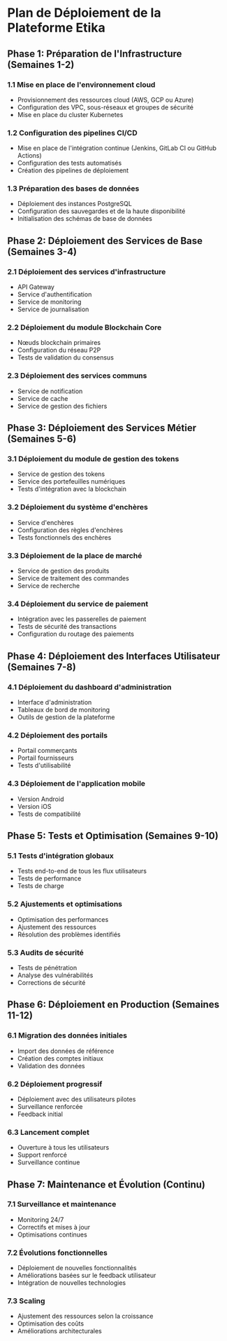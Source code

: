 # Plan de Déploiement de la Plateforme Etika

## Phase 1: Préparation de l'Infrastructure (Semaines 1-2)

### 1.1 Mise en place de l'environnement cloud
- Provisionnement des ressources cloud (AWS, GCP ou Azure)
- Configuration des VPC, sous-réseaux et groupes de sécurité
- Mise en place du cluster Kubernetes

### 1.2 Configuration des pipelines CI/CD
- Mise en place de l'intégration continue (Jenkins, GitLab CI ou GitHub Actions)
- Configuration des tests automatisés
- Création des pipelines de déploiement

### 1.3 Préparation des bases de données
- Déploiement des instances PostgreSQL
- Configuration des sauvegardes et de la haute disponibilité
- Initialisation des schémas de base de données

## Phase 2: Déploiement des Services de Base (Semaines 3-4)

### 2.1 Déploiement des services d'infrastructure
- API Gateway
- Service d'authentification
- Service de monitoring
- Service de journalisation

### 2.2 Déploiement du module Blockchain Core
- Nœuds blockchain primaires
- Configuration du réseau P2P
- Tests de validation du consensus

### 2.3 Déploiement des services communs
- Service de notification
- Service de cache
- Service de gestion des fichiers

## Phase 3: Déploiement des Services Métier (Semaines 5-6)

### 3.1 Déploiement du module de gestion des tokens
- Service de gestion des tokens
- Service des portefeuilles numériques
- Tests d'intégration avec la blockchain

### 3.2 Déploiement du système d'enchères
- Service d'enchères
- Configuration des règles d'enchères
- Tests fonctionnels des enchères

### 3.3 Déploiement de la place de marché
- Service de gestion des produits
- Service de traitement des commandes
- Service de recherche

### 3.4 Déploiement du service de paiement
- Intégration avec les passerelles de paiement
- Tests de sécurité des transactions
- Configuration du routage des paiements

## Phase 4: Déploiement des Interfaces Utilisateur (Semaines 7-8)

### 4.1 Déploiement du dashboard d'administration
- Interface d'administration
- Tableaux de bord de monitoring
- Outils de gestion de la plateforme

### 4.2 Déploiement des portails
- Portail commerçants
- Portail fournisseurs
- Tests d'utilisabilité

### 4.3 Déploiement de l'application mobile
- Version Android
- Version iOS
- Tests de compatibilité

## Phase 5: Tests et Optimisation (Semaines 9-10)

### 5.1 Tests d'intégration globaux
- Tests end-to-end de tous les flux utilisateurs
- Tests de performance
- Tests de charge

### 5.2 Ajustements et optimisations
- Optimisation des performances
- Ajustement des ressources
- Résolution des problèmes identifiés

### 5.3 Audits de sécurité
- Tests de pénétration
- Analyse des vulnérabilités
- Corrections de sécurité

## Phase 6: Déploiement en Production (Semaines 11-12)

### 6.1 Migration des données initiales
- Import des données de référence
- Création des comptes initiaux
- Validation des données

### 6.2 Déploiement progressif
- Déploiement avec des utilisateurs pilotes
- Surveillance renforcée
- Feedback initial

### 6.3 Lancement complet
- Ouverture à tous les utilisateurs
- Support renforcé
- Surveillance continue

## Phase 7: Maintenance et Évolution (Continu)

### 7.1 Surveillance et maintenance
- Monitoring 24/7
- Correctifs et mises à jour
- Optimisations continues

### 7.2 Évolutions fonctionnelles
- Déploiement de nouvelles fonctionnalités
- Améliorations basées sur le feedback utilisateur
- Intégration de nouvelles technologies

### 7.3 Scaling
- Ajustement des ressources selon la croissance
- Optimisation des coûts
- Améliorations architecturales
